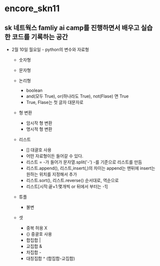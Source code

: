 # encore_skn11

## **sk 네트웍스 famliy ai camp를 진행하면서 배우고 실습한 코드를 기록하는 공간**

* 2월 10일 월요일 - python의 변수와 자료형
    * 숫자형
    * 문자형
    * 논리형
        * boolean
        * and(모두 True), or(하나라도 True), not(Flase) 면 True
        * True, Flase는 첫 글자 대문자로

    * 형 변환
        * 암시작 형 변환
        * 명시적 형 변환

    * 리스트
        * [] 대괄호 사용
        * 어떤 자료형이든 들어갈 수 있다.
        * 리스트 = -가 들어가 문자열.split('-') -를 기준으로 리스트를 만듬
        * 리스트.append(), 리스트,insert(,)의 차이는 append는 맨뒤에 insert는 원하는 위치를 지정해서 추가 
        * 리스트.sort(), 리스트.reverse() 순서대로, 역순으로
        * 리스트[시작:끝+1:몇개씩 or 뒤에서 부터는 -1]

    * 튜플
        * 불변

    * 셋
        * 중복 허용 X
        * {} 중괄호 사용
        * 합집합 |
        * 교집합 &
        * 차집합 -
        * 대칭집합 ^ (합집합-교집합)